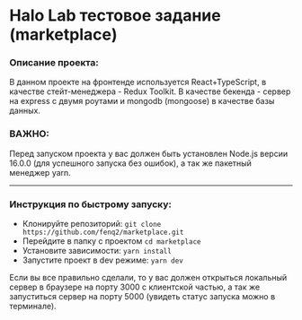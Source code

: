 # Halo Lab тестовое задание (marketplace)

### Описание проекта:
В данном проекте на фронтенде используется React+TypeScript, в качестве стейт-менеджера - Redux Toolkit. В качестве бекенда - сервер на express с двумя роутами и mongodb (mongoose) в качестве базы данных.

### ВАЖНО:
Перед запуском проекта у вас должен быть установлен Node.js версии 16.0.0 (для успешного запуска без ошибок), а так же пакетный менеджер yarn.

---

### Инструкция по быстрому запуску:
- Клонируйте репозиторий: `git clone https://github.com/fenq2/marketplace.git`
- Перейдите в папку с проектом `cd marketplace`
- Установите зависимости: `yarn install`
- Запустите проект в dev режиме: `yarn dev`

Если вы все правильно сделали, то у вас должен открыться локальный сервер в браузере на порту 3000 с клиентской частью, а так же запуститься сервер на порту 5000 (увидеть статус запуска можно в терминале). 
